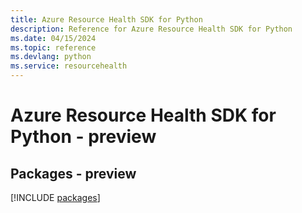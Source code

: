 ```yaml
---
title: Azure Resource Health SDK for Python
description: Reference for Azure Resource Health SDK for Python
ms.date: 04/15/2024
ms.topic: reference
ms.devlang: python
ms.service: resourcehealth
---
```

# Azure Resource Health SDK for Python - preview
## Packages - preview
[!INCLUDE [packages](resource-health-index.md)]
